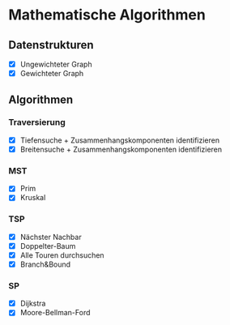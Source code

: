 # Mathematische Algorithmen 
## Datenstrukturen
- [x] Ungewichteter Graph
- [x] Gewichteter Graph
## Algorithmen
### Traversierung
- [x] Tiefensuche  + Zusammenhangskomponenten identifizieren
- [x] Breitensuche + Zusammenhangskomponenten identifizieren
### MST
- [x] Prim
- [x] Kruskal

### TSP
- [x] Nächster Nachbar
- [x] Doppelter-Baum
- [x] Alle Touren durchsuchen
- [x] Branch&Bound

### SP
- [x] Dijkstra
- [x] Moore-Bellman-Ford